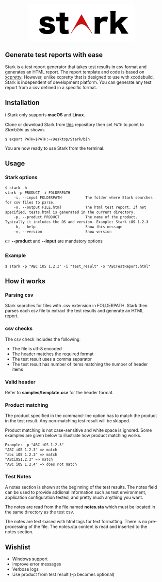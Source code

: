 <p align="center">
  <img src="doc-assets/stark.png" width="350" max-width="90%" alt="Stark" />
</p>

## Generate test reports with ease
Stark is a test report generator that takes test results in csv format and generates an HTML report. The report template and code is based on [xcpretty](https://github.com/xcpretty/xcpretty). However, unlike xcpretty that is designed to use with xcodebuild, Stark is independent of development platform. You can generate any test report from a csv defined in a specific format.

## Installation
:information_source: Stark only supports **macOS** and **Linux**.

Clone or download Stark from [this](https://github.com/ajpagente/Stark) repository then
set `PATH` to point to *Stark/bin* as shown.
```
$ export PATH=$PATH:~/Desktop/Stark/bin
``` 

You are now ready to use Stark from the terminal.
## Usage
### Stark options
```
$ stark -h
stark -p PRODUCT -i FOLDERPATH
    -i, --input FOLDERPATH           The folder where Stark searches for csv files to parse.
    -o, --output FILE.html           The html test report. If not specified, tests.html is generated in the current directory.
    -p, --product PRODUCT            The name of the product. Typically it includes the OS and version. Example: Stark iOS 1.2.3
    -h, --help                       Show this message
    -v, --version                    Show version
```
:point_right: **--product** and **--input** are mandatory options
### Example
```
$ stark -p "ABC iOS 1.2.3" -i "test_result" -o "ABCTestReport.html"
```

## How it works
### Parsing csv
Stark searches for files with .csv extension in FOLDERPATH. Stark then parses each csv file to extract the test results and generate an HTML report.

### csv checks
The csv check includes the following:
* The file is utf-8 encoded
* The header matches the required format
* The test result uses a comma separator
* The test result has number of items matching the number of header items

### Valid header
Refer to **samples/template.csv** for the header format.

### Product matching
The product specified in the command-line option has to match the product in the test result. Any non-matching test result will be skipped.

Product matching is not case-sensitive and white space is ignored. Some examples are given below to illustrate how product matching works.
```
Example: -p "ABC iOS 1.2.3"
"ABC iOS 1.2.3" => match
"abc iOS 1.2.3" => match
"ABCiOS1.2.3" => match
"ABC iOS 1.2.4" => does not match
```

### Test Notes
A notes section is shown at the beginning of the test results. The notes field can be used to provide addional information such as test environment, application configuration tested, and pretty much anything you want.

The notes are read from the file named **notes.sta** which must be located in the same directory as the test csv.

The notes are text-based with html tags for text formatting. There is no pre-processing of the file. The notes.sta content is read and inserted to the notes section. 

## Wishlist
* Windows support
* Improve error messages
* Verbose logs
* Use product from test result (-p becomes optional)

